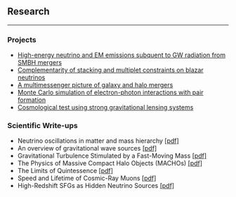## Research
<hr>

### Projects
* [High-energy neutrino and EM emissions subquent to GW radiation from SMBH mergers](https://yuan-cc.github.io/research/projects/smbh_mergers.html)
* [Complementarity of stacking and multiplet constraints on blazar neutrinos](https://yuan-cc.github.io/research/projects/complementarity.html)
* [A multimessenger picture of galaxy and halo mergers](https://yuan-cc.github.io/research/projects/gal_mergers.html)
* [Monte Carlo simulation of electron-photon interactions with pair formation](https://yuan-cc.github.io/research/projects/e_gamma_interactions.html)
* [Cosmological test using strong gravitational lensing systems](https://yuan-cc.github.io/research/projects/cosmological_test.html)

### Scientific Write-ups
* Neutrino oscillations in matter and mass hierarchy [[pdf]](https://yuan-cc.github.io/research/files/neutrino_matter.pdf)
* An overview of gravitational wave sources [[pdf]](https://yuan-cc.github.io/research/files/GW_sources.pdf)
* Gravitational Turbulence Stimulated by a Fast-Moving Mass [[pdf]](https://yuan-cc.github.io/research/files/gt.pdf)
* The Physics of Massive Compact Halo Objects (MACHOs) [[pdf]](https://yuan-cc.github.io/research/files/machos.pdf)
* The Limits of Quintessence [[pdf]](https://yuan-cc.github.io/research/files/quin.pdf)
* Speed and Lifetime of Cosmic-Ray Muons [[pdf]](https://yuan-cc.github.io/research/files/muon_speed.pdf)
* High-Redshift SFGs as Hidden Neutrino Sources [[pdf]](https://yuan-cc.github.io/research/files/high_z_sources.pdf)

<!-- ### Notes
* [Differential geometry (in Chinese)](https://yuan-cc.github.io/research/files/differential_geometry.pdf) / [Tensor calculus](https://yuan-cc.github.io/research/files/tensors.pdf) / [Group theory](https://yuan-cc.github.io/research/files/group_theory.pdf) -->
